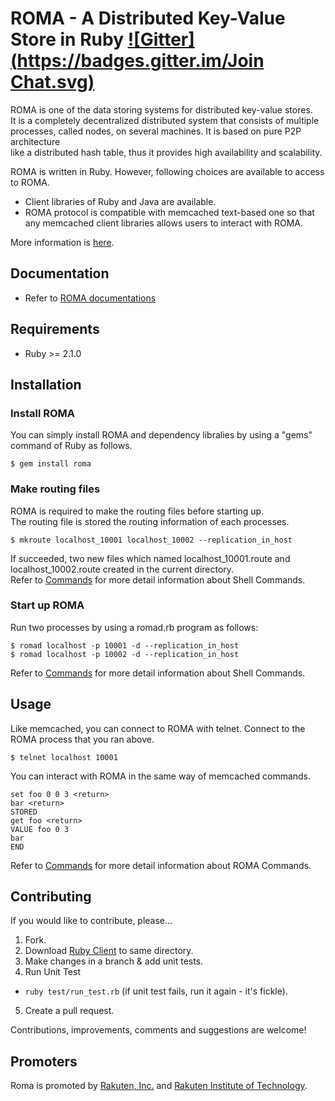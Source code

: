 # ROMA - A Distributed Key-Value Store in Ruby [![Gitter](https://badges.gitter.im/Join Chat.svg)](https://gitter.im/roma?utm_source=share-link&utm_medium=link&utm_campaign=share-link)

ROMA is one of the data storing systems for distributed key-value stores.  
It is a completely decentralized distributed system that consists of multiple
processes, called nodes, on several machines. It is based on pure P2P architecture  
like a distributed hash table, thus it provides high availability and scalability.

ROMA is written in Ruby. However, following choices are available to
access to ROMA.

* Client libraries of Ruby and Java are available.
* ROMA protocol is compatible with memcached text-based one so that  
  any memcached client libraries allows users to interact with ROMA.

More information is [here](http://roma-kvs.org/ "ROMA").

## Documentation

* Refer to [ROMA documentations](http://roma-kvs.org/ "ROMA")

## Requirements
* Ruby >= 2.1.0



## Installation
### Install ROMA
You can simply install ROMA and dependency libralies by using a "gems" command of Ruby as follows.  

```
$ gem install roma
```

### Make routing files

ROMA is required to make the routing files before starting up.  
The routing file is stored the routing information of each processes.

```
$ mkroute localhost_10001 localhost_10002 --replication_in_host
```

If succeeded, two new files which named localhost_10001.route and localhost_10002.route created in the current directory.  
Refer to [Commands](http://roma-kvs.org/commands.html "Commands") for more detail information about Shell Commands.  

### Start up ROMA
Run two processes by using a romad.rb program as follows:  

```
$ romad localhost -p 10001 -d --replication_in_host
$ romad localhost -p 10002 -d --replication_in_host
```

Refer to [Commands](http://roma-kvs.org/commands.html "Commands") for more detail information about Shell Commands.  

## Usage
Like memcached, you can connect to ROMA with telnet. Connect to the ROMA process that you ran above.

```
$ telnet localhost 10001
```

You can interact with ROMA in the same way of memcached commands.

```
set foo 0 0 3 <return>
bar <return>
STORED
get foo <return>
VALUE foo 0 3
bar
END
```

Refer to [Commands](http://roma-kvs.org/commands.html "Commands") for more detail information about ROMA Commands.


## Contributing

If you would like to contribute, please...

1. Fork.
2. Download [Ruby Client](https://github.com/roma/roma-ruby-client) to same directory.
3. Make changes in a branch & add unit tests.
4. Run Unit Test
  * `ruby test/run_test.rb` (if unit test fails, run it again - it's fickle).
5. Create a pull request.

Contributions, improvements, comments and suggestions are welcome!

## Promoters
Roma is promoted by [Rakuten, Inc.](http://global.rakuten.com/corp/) and [Rakuten Institute of Technology](http://rit.rakuten.co.jp/).
